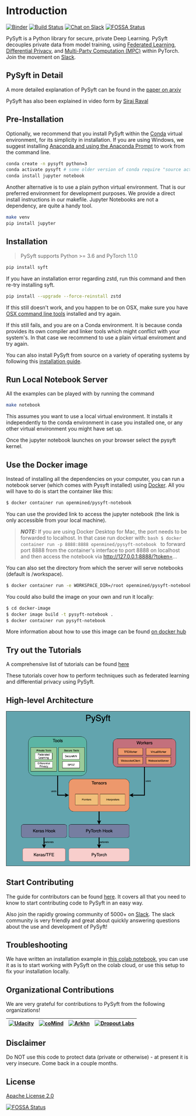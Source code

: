 # Introduction

[![Binder](https://mybinder.org/badge.svg)](https://mybinder.org/v2/gh/OpenMined/PySyft/master) [![Build Status](https://travis-ci.org/OpenMined/PySyft.svg?branch=torch_1)](https://travis-ci.org/OpenMined/PySyft) [![Chat on Slack](https://img.shields.io/badge/chat-on%20slack-7A5979.svg)](https://openmined.slack.com/messages/team_pysyft) [![FOSSA Status](https://app.fossa.io/api/projects/git%2Bgithub.com%2Fmatthew-mcateer%2FPySyft.svg?type=small)](https://app.fossa.io/projects/git%2Bgithub.com%2Fmatthew-mcateer%2FPySyft?ref=badge_small)

PySyft is a Python library for secure, private Deep Learning. PySyft decouples private data from model training, using [Federated Learning](https://ai.googleblog.com/2017/04/federated-learning-collaborative.html), [Differential Privacy](https://en.wikipedia.org/wiki/Differential_privacy), and [Multi-Party Computation (MPC)](https://en.wikipedia.org/wiki/Secure_multi-party_computation) within PyTorch. Join the movement on [Slack](http://slack.openmined.org/).

## PySyft in Detail

A more detailed explanation of PySyft can be found in the [paper on arxiv](https://arxiv.org/abs/1811.04017)

PySyft has also been explained in video form by [Siraj Raval](https://www.youtube.com/watch?v=39hNjnhY7cY&feature=youtu.be&a=)

## Pre-Installation

Optionally, we recommend that you install PySyft within the
[Conda](https://docs.conda.io/projects/conda/en/latest/user-guide/overview.html)
virtual environment, for its simplicity in installation. If you are using
Windows, we suggest installing [Anaconda and using the Anaconda
Prompt](https://docs.anaconda.com/anaconda/user-guide/getting-started/) to
work from the command line.

```bash
conda create -n pysyft python=3
conda activate pysyft # some older version of conda require "source activate pysyft" instead.
conda install jupyter notebook
```

Another alternative is to use a plain python virtual environment. That is
our preferred environment for development purposes. We provide a direct
install instructions in our makefile. Jupyter Notebooks are not a
dependency, are quite a handy tool.

```bash
make venv
pip install jupyter
```

## Installation

> PySyft supports Python >= 3.6 and PyTorch 1.1.0

```bash
pip install syft
```

If you have an installation error regarding zstd, run this command and then re-try installing syft.

```bash
pip install --upgrade --force-reinstall zstd
```
If this still doesn't work, and you happen to be on OSX, make sure you have [OSX command line tools](https://railsapps.github.io/xcode-command-line-tools.html) installed and try again.

If this still fails, and you are on a Conda environment. It is because
conda provides its own compiler and linker tools which might conflict with
your system's. In that case we recommend to use a plain virtual enviroment
and try again.

You can also install PySyft from source on a variety of operating systems by following this [installation guide](https://github.com/OpenMined/PySyft/blob/dev/INSTALLATION.md).

## Run Local Notebook Server

All the examples can be played with by running the command

```bash
make notebook
```

This assumes you want to use a local virtual environment. It installs it
independently to the conda environment in case you installed one, or any
other virtual environment you might have set up.

Once the jupyter notebook launches on your browser select the pysyft
kernel.

## Use the Docker image

Instead of installing all the dependencies on your computer, you can run a notebook server (which comes with Pysyft installed) using [Docker](https://www.docker.com/). All you will have to do is start the container like this:

```bash
$ docker container run openmined/pysyft-notebook
```

You can use the provided link to access the jupyter notebook (the link is only accessible from your local machine).

> **_NOTE:_**
> If you are using Docker Desktop for Mac, the port needs to be forwarded to localhost. In that case run docker with:
> ```bash $ docker container run -p 8888:8888 openmined/pysyft-notebook ```
> to forward port 8888 from the container's interface to port 8888 on localhost and then access the notebook via http://127.0.0.1:8888/?token=... 


You can also set the directory from which the server will serve notebooks (default is /workspace).

```bash
$ docker container run -e WORKSPACE_DIR=/root openmined/pysyft-notebook
```

You could also build the image on your own and run it locally:

```bash
$ cd docker-image
$ docker image build -t pysyft-notebook .
$ docker container run pysyft-notebook
```

More information about how to use this image can be found [on docker hub](https://hub.docker.com/r/openmined/pysyft-notebook)

## Try out the Tutorials

A comprehensive list of tutorials can be found [here](https://github.com/OpenMined/PySyft/tree/master/examples/tutorials)

These tutorials cover how to perform techniques such as federated learning and differential privacy using PySyft.

## High-level Architecture

![alt text](art/PySyft-Arch.png "High-level Architecture")

## Start Contributing

The guide for contributors can be found [here](https://github.com/OpenMined/PySyft/tree/master/CONTRIBUTING.md). It covers all that you need to know to start contributing code to PySyft in an easy way.

Also join the rapidly growing community of 5000+ on [Slack](http://slack.openmined.org). The slack community is very friendly and great about quickly answering questions about the use and development of PySyft!

## Troubleshooting

We have written an installation example in [this colab notebook](https://colab.research.google.com/drive/14tNU98OKPsP55Y3IgFtXPfd4frqbkrxK), you can use it as is to start working with PySyft on the colab cloud, or use this setup to fix your installation locally.

## Organizational Contributions

We are very grateful for contributions to PySyft from the following organizations!

[<img src="https://github.com/udacity/private-ai/blob/master/udacity-logo-vert-white.png?raw=true" alt="Udacity" width="200"/>](https://udacity.com/) | [<img src="https://raw.githubusercontent.com/coMindOrg/federated-averaging-tutorials/master/images/comindorg_logo.png" alt="coMind" width="200" height="130"/>](https://github.com/coMindOrg/federated-averaging-tutorials) | [<img src="https://i.ibb.co/vYwcG9N/arkhn-logo.png" alt="Arkhn" width="200" height="150"/>](http://ark.hn) | [<img src="https://raw.githubusercontent.com/dropoutlabs/files/master/dropout-labs-logo-white-2500.png" alt="Dropout Labs" width="200"/>](https://dropoutlabs.com/)
--------------------------------------------------------------|--------------------------------------------------------------|---------------------------------------------------------------------------|---------------------------------------------------------------------------

## Disclaimer

Do NOT use this code to protect data (private or otherwise) - at present it is very insecure. Come back in a couple months.

## License

[Apache License 2.0](https://github.com/OpenMined/PySyft/blob/master/LICENSE)

[![FOSSA Status](https://app.fossa.io/api/projects/git%2Bgithub.com%2Fmatthew-mcateer%2FPySyft.svg?type=large)](https://app.fossa.io/projects/git%2Bgithub.com%2Fmatthew-mcateer%2FPySyft?ref=badge_large)
